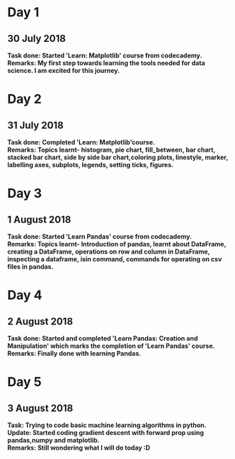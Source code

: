# Day 1
## 30 July 2018

**Task done: Started 'Learn: Matplotlib' course from codecademy.**  
**Remarks: My first step towards learning the tools needed for data science. I am excited for this journey.**

# Day 2
## 31 July 2018

**Task done: Completed 'Learn: Matplotlib'course.**  
**Remarks: Topics learnt- histogram, pie chart, fill_between, bar chart, stacked bar chart, side by side bar chart,coloring plots, linestyle, marker, labelling axes, subplots, legends, setting ticks, figures.**

# Day 3
## 1 August 2018

**Task done: Started 'Learn Pandas' course from codecademy.**  
**Remarks: Topics learnt- Introduction of pandas, learnt about DataFrame, creating a DataFrame, operations on row and column in DataFrame, inspecting a dataframe, isin command, commands for operating on csv files in pandas.**

# Day 4
## 2 August 2018

**Task done: Started and completed 'Learn Pandas: Creation and Manipulation' which marks the completion of 'Learn Pandas' course.**  
**Remarks: Finally done with learning Pandas.**

# Day 5
## 3 August 2018

**Task: Trying to code basic machine learning algorithms in python.  
Update: Started coding gradient descent with forward prop using pandas,numpy and matplotlib.**  
**Remarks: Still wondering what I will do today :D**  
